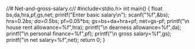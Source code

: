 //# Net-and-gross-salary.c//
#include<stdio.h>
int main()
{
   float bs,da,hra,pf,gs,net;
   printf("Enter basic salary\n");
   scanf("%f",&bs);
   hra=0.2*bs;
   da=0.5*bs;
   pf=0.05*bs;
   gs=bs+da+hra+pf;
   net=gs-pf;
   printf("\n house rent allowance=%f",hra);
   printf("\n dearness allowance=%f",da);
   printf("\n personal finance=%f",pf);
   printf("\n gross salary=%f",gs);
   printf("\n net salary=%f",net);
   return 0;
}
